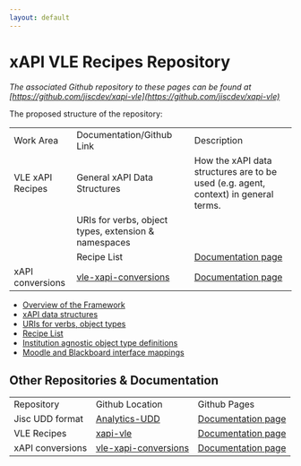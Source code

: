 ```yaml
---
layout: default
---
```


xAPI VLE Recipes Repository
==================

*The associated Github repository to these pages can be found at [https://github.com/jiscdev/xapi-vle](https://github.com/jiscdev/xapi-vle)* 

The proposed structure of the repository:

<table>
<tr><td>Work Area</td><td>Documentation/Github Link</td><td>Description</td></tr>
<tr><td>VLE xAPI Recipes </td><td>General xAPI Data Structures</td><td>How the xAPI data structures are to be used (e.g. agent, context) in general terms.</td></tr>
<tr><td></td><td>URIs for verbs, object types, extension & namespaces </td><td></td></tr>
<tr><td></td><td>Recipe List</td><td><a href="vle.html">Documentation page</a></td></tr>
<tr><td>xAPI conversions</td><td><a href="https://github.com/jiscdev/vle-xapi-conversions">vle-xapi-conversions</a></td><td><a href="xapi.html">Documentation page</a></td></tr>
</table>


* [Overview of the Framework](documentation/overview.html)
* [xAPI data structures]()
* [URIs for verbs, object types]()
* [Recipe List]()
* [Institution agnostic object type definitions]()
* [Moodle and Blackboard interface mappings]()


Other Repositories & Documentation
----------------

<table>
<tr><td>Repository</td><td>Github Location</td><td>Github Pages</td></tr>
<tr><td>Jisc UDD format</td><td><a href="">Analytics-UDD</a></td><td><a href="http://jiscdev.github.io/analytics-udd/">Documentation page</a></td></tr>
<tr><td>VLE Recipes</td><td><a href="https://github.com/jiscdev/xapi-vle">xapi-vle</a></td><td><a href="vle.html">Documentation page</a></td></tr>
<tr><td>xAPI conversions</td><td><a href="https://github.com/jiscdev/vle-xapi-conversions">vle-xapi-conversions</a></td><td><a href="xapi.html">Documentation page</a></td></tr>
</table>